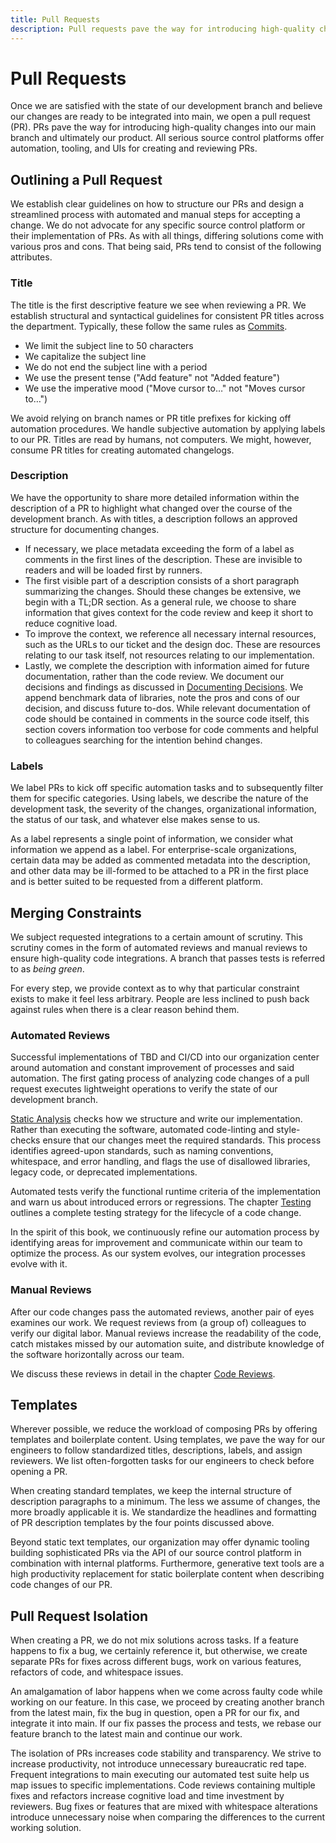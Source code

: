 ```yaml
---
title: Pull Requests
description: Pull requests pave the way for introducing high-quality changes into our main branch and ultimately our product.
---
```


# Pull Requests

Once we are satisfied with the state of our development branch and believe our changes are ready to be integrated into main, we open a pull request (PR). PRs pave the way for introducing high-quality changes into our main branch and ultimately our product. All serious source control platforms offer automation, tooling, and UIs for creating and reviewing PRs.

## Outlining a Pull Request

We establish clear guidelines on how to structure our PRs and design a streamlined process with automated and manual steps for accepting a change. We do not advocate for any specific source control platform or their implementation of PRs. As with all things, differing solutions come with various pros and cons. That being said, PRs tend to consist of the following attributes.

### Title

The title is the first descriptive feature we see when reviewing a PR. We establish structural and syntactical guidelines for consistent PR titles across the department. Typically, these follow the same rules as [Commits](./commits.md).

- We limit the subject line to 50 characters
- We capitalize the subject line
- We do not end the subject line with a period
- We use the present tense ("Add feature" not "Added feature")
- We use the imperative mood ("Move cursor to…" not "Moves cursor to…")

We avoid relying on branch names or PR title prefixes for kicking off automation procedures. We handle subjective automation by applying labels to our PR. Titles are read by humans, not computers. We might, however, consume PR titles for creating automated changelogs.

### Description

We have the opportunity to share more detailed information within the description of a PR to highlight what changed over the course of the development branch. As with titles, a description follows an approved structure for documenting changes.

- If necessary, we place metadata exceeding the form of a label as comments in the first lines of the description. These are invisible to readers and will be loaded first by runners.
- The first visible part of a description consists of a short paragraph summarizing the changes. Should these changes be extensive, we begin with a TL;DR section. As a general rule, we choose to share information that gives context for the code review and keep it short to reduce cognitive load.
- To improve the context, we reference all necessary internal resources, such as the URLs to our ticket and the design doc. These are resources relating to our task itself, not resources relating to our implementation.
- Lastly, we complete the description with information aimed for future documentation, rather than the code review. We document our decisions and findings as discussed in [Documenting Decisions](). We append benchmark data of libraries, note the pros and cons of our decision, and discuss future to-dos. While relevant documentation of code should be contained in comments in the source code itself, this section covers information too verbose for code comments and helpful to colleagues searching for the intention behind changes.

### Labels

We label PRs to kick off specific automation tasks and to subsequently filter them for specific categories. Using labels, we describe the nature of the development task, the severity of the changes, organizational information, the status of our task, and whatever else makes sense to us.

As a label represents a single point of information, we consider what information we append as a label. For enterprise-scale organizations, certain data may be added as commented metadata into the description, and other data may be ill-formed to be attached to a PR in the first place and is better suited to be requested from a different platform.

## Merging Constraints

We subject requested integrations to a certain amount of scrutiny. This scrutiny comes in the form of automated reviews and manual reviews to ensure high-quality code integrations. A branch that passes tests is referred to as *being green*.

For every step, we provide context as to why that particular constraint exists to make it feel less arbitrary. People are less inclined to push back against rules when there is a clear reason behind them.

### Automated Reviews

Successful implementations of TBD and CI/CD into our organization center around automation and constant improvement of processes and said automation. The first gating process of analyzing code changes of a pull request executes lightweight operations to verify the state of our development branch.

[Static Analysis]() checks how we structure and write our implementation. Rather than executing the software, automated code-linting and style-checks ensure that our changes meet the required standards. This process identifies agreed-upon standards, such as naming conventions, whitespace, and error handling, and flags the use of disallowed libraries, legacy code, or deprecated implementations.

Automated tests verify the functional runtime criteria of the implementation and warn us about introduced errors or regressions. The chapter [Testing](./testing/README.md) outlines a complete testing strategy for the lifecycle of a code change.

In the spirit of this book, we continuously refine our automation process by identifying areas for improvement and communicate within our team to optimize the process. As our system evolves, our integration processes evolve with it.

### Manual Reviews

After our code changes pass the automated reviews, another pair of eyes examines our work. We request reviews from (a group of) colleagues to verify our digital labor. Manual reviews increase the readability of the code, catch mistakes missed by our automation suite, and distribute knowledge of the software horizontally across our team.

We discuss these reviews in detail in the chapter [Code Reviews]().

## Templates

Wherever possible, we reduce the workload of composing PRs by offering templates and boilerplate content. Using templates, we pave the way for our engineers to follow standardized titles, descriptions, labels, and assign reviewers. We list often-forgotten tasks for our engineers to check before opening a PR.

When creating standard templates, we keep the internal structure of description paragraphs to a minimum. The less we assume of changes, the more broadly applicable it is. We standardize the headlines and formatting of PR description templates by the four points discussed above.

Beyond static text templates, our organization may offer dynamic tooling building sophisticated PRs via the API of our source control platform in combination with internal platforms. Furthermore, generative text tools are a high productivity replacement for static boilerplate content when describing code changes of our PR.

## Pull Request Isolation

When creating a PR, we do not mix solutions across tasks. If a feature happens to fix a bug, we certainly reference it, but otherwise, we create separate PRs for fixes across different bugs, work on various features, refactors of code, and whitespace issues.

An amalgamation of labor happens when we come across faulty code while working on our feature. In this case, we proceed by creating another branch from the latest main, fix the bug in question, open a PR for our fix, and integrate it into main. If our fix passes the process and tests, we rebase our feature branch to the latest main and continue our work.

The isolation of PRs increases code stability and transparency. We strive to increase productivity, not introduce unnecessary bureaucratic red tape. Frequent integrations to main executing our automated test suite help us map issues to specific implementations. Code reviews containing multiple fixes and refactors increase cognitive load and time investment by reviewers. Bug fixes or features that are mixed with whitespace alterations introduce unnecessary noise when comparing the differences to the current working solution.
